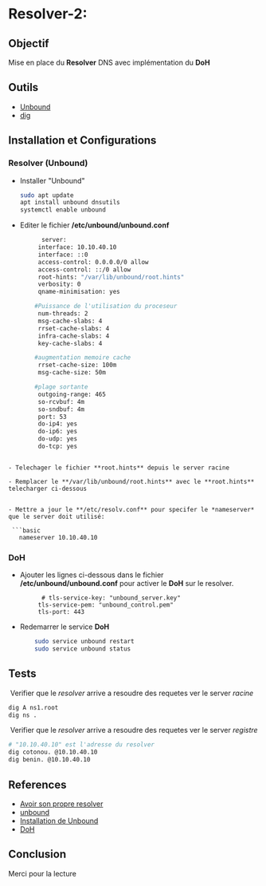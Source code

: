 # Resolver-2:
## Objectif

Mise en place du **Resolver** DNS avec implémentation du **DoH**

## Outils
- [Unbound](https://nlnetlabs.nl/projects/unbound/about/)
- [dig](https://packages.debian.org/buster/dnsutils)

## Installation et Configurations

### Resolver (Unbound)
- Installer "Unbound"

  ```bash
  sudo apt update
  apt install unbound dnsutils 
  systemctl enable unbound
  ```

- Editer le fichier **/etc/unbound/unbound.conf**

  ```bash
        server:
       interface: 10.10.40.10
       interface: ::0
       access-control: 0.0.0.0/0 allow
       access-control: ::/0 allow
       root-hints: "/var/lib/unbound/root.hints"
       verbosity: 0
       qname-minimisation: yes

      #Puissance de l'utilisation du proceseur
       num-threads: 2
       msg-cache-slabs: 4
       rrset-cache-slabs: 4
       infra-cache-slabs: 4
       key-cache-slabs: 4

      #augmentation memoire cache  
       rrset-cache-size: 100m
       msg-cache-size: 50m

      #plage sortante 
       outgoing-range: 465
       so-rcvbuf: 4m
       so-sndbuf: 4m
       port: 53
       do-ip4: yes
       do-ip6: yes
       do-udp: yes
       do-tcp: yes
 ```

 - Telechager le fichier **root.hints** depuis le server racine

 - Remplacer le **/var/lib/unbound/root.hints** avec le **root.hints** telecharger ci-dessous


 - Mettre a jour le **/etc/resolv.conf** pour specifer le *nameserver* que le server doit utilisé:

  ```basic
    nameserver 10.10.40.10
  ```

### DoH

- Ajouter les lignes ci-dessous dans le fichier **/etc/unbound/unbound.conf** pour activer le **DoH** sur le resolver. 
  
  ```basic
        # tls-service-key: "unbound_server.key"
       tls-service-pem: "unbound_control.pem"
       tls-port: 443
  ```


- Redemarrer le service **DoH**

  ```bash
      sudo service unbound restart
      sudo service unbound status
  ```

## Tests

​	Verifier que le *resolver* arrive a resoudre des requetes ver le server *racine*

```bash
dig A ns1.root
dig ns .
```

​	Verifier que le *resolver* arrive a resoudre des requetes ver le server *registre*

```bash
# "10.10.40.10" est l'adresse du resolver
dig cotonou. @10.10.40.10
dig benin. @10.10.40.10
```



## References
- [Avoir son propre resolver](https://www.bortzmeyer.org/son-propre-resolveur-dns.html)
- [unbound](https://tools.ietf.org/id/draft-livingood-doh-implementation-risks-issues-03.html)
- [Installation de Unbound](https://jesuisadmin.fr/installer-resolveur-dns-unbound  )
- [DoH](https://blog.apnic.net/2020/12/14/dns-over-https-in-unbound/)

## Conclusion

Merci pour la lecture
